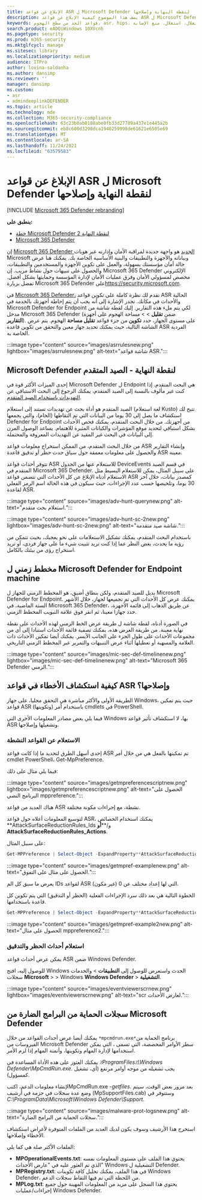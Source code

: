 ```yaml
---
title: الإبلاغ عن قواعد ASR ل Microsoft Defender لنقطة النهاية وإصلاحها
description: يصف هذا الموضوع كيفية الإبلاغ عن قواعد ASR ل Microsoft Defender لنقطة النهاية وإصلاحها
keywords: قواعد الحد من سطح الهجوم، asr، hips، نظام منع اقتحام المضيف، قواعد الحماية، مكافحة استغلال، مكافحة استغلال، استغلال، منع الإصابة، microsoft defender لنقطة النهاية
search.product: eADQiWindows 10XVcnh
ms.pagetype: security
ms.prod: m365-security
ms.mktglfcycl: manage
ms.sitesec: library
ms.localizationpriority: medium
audience: ITPro
author: lovina-saldanha
ms.author: dansimp
ms.reviewer: ''
manager: dansimp
ms.custom:
- asr
- admindeeplinkDEFENDER
ms.topic: article
ms.technology: mde
ms.collection: M365-security-compliance
ms.openlocfilehash: 63c23b0ab0188abe0fb33d27789a437e1e445a2b
ms.sourcegitcommit: eb8c600d3298dca1940259998de61621e6505e69
ms.translationtype: MT
ms.contentlocale: ar-SA
ms.lasthandoff: 11/24/2021
ms.locfileid: "63579583"
---
```

# <a name="report-and-troubleshoot-microsoft-defender-for-endpoint-asr-rules"></a>الإبلاغ عن قواعد ASR ل Microsoft Defender لنقطة النهاية وإصلاحها

[!INCLUDE [Microsoft 365 Defender rebranding](../../includes/microsoft-defender.md)]

**ينطبق على:**

- [خطة Microsoft Defender لنقطة النهاية 2](https://go.microsoft.com/fwlink/?linkid=2154037)
- [Microsoft 365 Defender](https://go.microsoft.com/fwlink/?linkid=2118804)

إن <a href="https://go.microsoft.com/fwlink/p/?linkid=2077139" target="_blank">Microsoft 365 Defender الجديد</a> هو واجهة جديدة لمراقبة الأمان وإدارته عبر هويات Microsoft وبياناته والأجهزة والتطبيقات والبنية الأساسية الخاصة بك. يمكنك هنا عرض حالة أمان مؤسستك بسهولة، والعمل على تكوين الأجهزة والمستخدمين والتطبيقات، والحصول على تنبيهات حول نشاط مريب. إن Microsoft 365 Defender الإلكتروني مخصص لمسؤولي الأمان وفرق عمليات الأمان لإدارة المؤسسة وحمايتها بشكل أفضل. تفضل بزيارة Microsoft 365 Defender على<a href="https://go.microsoft.com/fwlink/p/?linkid=2077139" target="_blank"><https://security.microsoft.com></a>.

في <a href="https://go.microsoft.com/fwlink/p/?linkid=2077139" target="_blank">Microsoft 365 Defender،</a> نقدم لك نظرة كاملة على تكوين قواعد ASR الحالية والأحداث في مكانك. تجدر الإشارة إلى أنه يجب أن يتم إحاطة أجهزتك بالخدمة في Microsoft Defender for Endpoint لكي يتم ملء هذه التقارير.
إليك لقطة شاشة من مدخل Microsoft 365 Defender (ضمن **تقليل** \>  \> مساحة الهجوم على أجهزة **التقارير**). على مستوى الجهاز، حدد **تكوين** من جزء قواعد **تقليل مساحة** الهجوم. يتم عرض الشاشة التالية، حيث يمكنك تحديد جهاز معين والتحقق من تكوين قاعدة ASR الفردية الخاصة به.

:::image type="content" source="images/asrrulesnew.png" lightbox="images/asrrulesnew.png" alt-text="شاشة قواعد ASR.":::

## <a name="microsoft-defender-for-endpoint---advanced-hunting"></a>Microsoft Defender لنقطة النهاية - الصيد المتقدم

إحدى الميزات الأكثر قوة في Microsoft Defender ل Endpoint هي البحث المتقدم. إذا كنت غير مألوف بالنسبة إلى الصيد المتقدم، يمكنك الرجوع إلى البحث الاستباقي عن [التهديدات باستخدام الصيد المتقدم](advanced-hunting-overview.md).

الصيد المتقدم هو أداة بحث عن تهديدات تستند إلى استعلام (لغة استعلام Kusto) تتيح لك استكشاف ما يصل إلى 30 يوما من البيانات التي تم التقاطها (الخام)، والتي يجمعها Defender for Endpoint من أجهزتك. من خلال البحث المتقدم، يمكنك فحص الأحداث بشكل استباقي لتحديد موقع المؤشرات والكيانات المثيرة للاهتمام. يساعد الوصول المرن إلى البيانات في البحث غير المقيد عن التهديدات المعروفة والمحتملة.

من خلال البحث المتقدم، من الممكن استخراج معلومات قواعد ASR وإنشاء التقارير والحصول على معلومات معمقة حول سياق حدث حظر أو تدقيق قاعدة ASR معينة.

تتوفر أحداث قواعد ASR للاستعلام عنها من الجدول DeviceEvents في قسم الصيد المتقدم في Microsoft 365 Defender. على سبيل المثال، يمكن للاستعلام البسيط مثل الاستعلام أدناه الإبلاغ عن كل الأحداث التي تتضمن قواعد ASR كمصدر بيانات، خلال آخر 30 يوما، وتلخيصها حسب عدد الإجراءات، حيث سيكون في هذه الحالة اسم الرمز الفعلي لقاعدة ASR.

:::image type="content" source="images/adv-hunt-querynew.png" alt-text="استعلام بحث متقدم.":::

:::image type="content" source="images/adv-hunt-sc-2new.png" lightbox="images/adv-hunt-sc-2new.png" alt-text="شاشة صيد متقدمة.":::

باستخدام البحث المتقدم، يمكنك تشكيل الاستعلامات على نحو يعجبك، بحيث تتمكن من رؤية ما يحدث، بغض النظر عما إذا كنت تريد تثبيت شيء ما على جهاز فردي، أو تريد استخراج رؤى من بيئتك بالكامل.

## <a name="microsoft-defender-for-endpoint-machine-timeline"></a>مخطط زمني ل Microsoft Defender for Endpoint machine

بديل للصيد المتقدم، ولكن بنطاق أضيق، هو المخطط الزمني للجهاز ل Microsoft Defender for Endpoint. يمكنك عرض كل الأحداث التي تم تجميعها لجهاز، خلال الأشهر الستة الماضية، في Microsoft 365 Defender، عن طريق الذهاب إلى قائمة الأجهزة، حدد جهازا معينا، ثم انقر فوق علامة التبويب المخطط الزمني.

في الصورة أدناه، لقطة شاشة ل طريقة عرض الخط الزمني لهذه الأحداث على نقطة نهاية معينة. من طريقة العرض هذه، يمكنك تصفية قائمة الأحداث استنادا إلى أي من مجموعات الأحداث على طول الجزء على الجانب الأيسر. يمكنك أيضا تمكين الأحداث ذات العلامة والمسهبة أو تعطيلها أثناء عرض التنبيهات والتمرير عبر المخطط الزمني التاريخي.

:::image type="content" source="images/mic-sec-def-timelinenew.png" lightbox="images/mic-sec-def-timelinenew.png" alt-text="Microsoft 365 Defender الزمني.":::

## <a name="how-to-troubleshoot-asr-rules"></a>كيفية استكشاف الأخطاء في قواعد ASR وإصلاحها؟

الطريقة الأولى والأكثر مباشرة هي التحقق محليا، على جهاز Windows، حيث يتم تمكين قواعد ASR (وتكوينها) باستخدام أمر cmdlets في PowerShell.

فيما يلي بعض مصادر المعلومات الأخرى التي Windows بها، لا استكشاف تأثير قواعد ASR وتشغيلها وإصلاحها.

### <a name="querying-which-rules-are-active"></a>الاستعلام عن القواعد النشطة

إحدى أسهل الطرق لتحديد ما إذا كانت قواعد ASR تم تمكينها بالفعل هي من خلال أمر cmdlet PowerShell، Get-MpPreference.

فيما يلي مثال على ذلك:

:::image type="content" source="images/getmpreferencescriptnew.png" lightbox="images/getmpreferencescriptnew.png" alt-text="الحصول على البرنامج النصي mppreference.":::

هناك العديد من قواعد ASR نشطة، مع إجراءات مكونة مختلفة.

لتوسيع المعلومات أعلاه حول قواعد ASR، يمكنك استخدام الخصائص **AttackSurfaceReductionRules_Ids و/****أو AttackSurfaceReductionRules_Actions**.

على سبيل المثال:

```powershell
Get-MPPreference | Select-Object -ExpandProperty**AttackSurfaceReductionRules_Ids
```

:::image type="content" source="images/getmpref-examplenew.png" alt-text="الحصول على مثال على التفوق.":::

يعرض ما سبق كل الم IDs لقواعد ASR التي لها إعداد مختلف عن 0 (غير مكون).

الخطوة التالية هي بعد ذلك سرد الإجراءات الفعلية (الحظر أو التدقيق) التي يتم تكوين كل قاعدة باستخدامها.

```powershell
Get-MPPreference | Select-Object -ExpandProperty**AttackSurfaceReductionRules_Actions
```

:::image type="content" source="images/getmpref-example2new.png" alt-text="الحصول على مثال mppreference2.":::

### <a name="querying-blocking-and-auditing-events"></a>استعلام أحداث الحظر والتدقيق

يمكن عرض أحداث قواعد ASR ضمن Windows Defender.

للوصول إليه، افتح Windows الحدث واستعرض للوصول إلى **التطبيقات** \> والخدمات سجلات **Microsoft** \>  \> Windows **Windows Defender** \> **التشغيلية**.

:::image type="content" source="images/eventviewerscrnew.png" lightbox="images/eventviewerscrnew.png" alt-text="scr لعارض الأحداث.":::

## <a name="microsoft-defender-antimalware-protection-logs"></a>سجلات الحماية من البرامج الضارة من Microsoft Defender

يمكنك أيضا عرض أحداث القواعد من خلال `*mpcmdrun.exe*`برنامج الحماية من الفيروسات من Microsoft Defender سطر الأوامر المخصصة، التي تسمى ، التي يمكن استخدامها لإدارة المهام وتكوينها، وأتمتة المهام إذا لزم الأمر.

يمكنك العثور على هذه الأداة المساعدة في *٪ProgramFiles٪\Windows Defender\MpCmdRun.exe*. يجب تشغيله من موجه أوامر مرتفع (أي، تشغيل كمسؤول).

لإنشاء معلومات الدعم، اكتبMpCmdRun.exe *-getfiles*. بعد مرور بعض الوقت، سيتم وضع عدة سجلات في حزمة في أرشيف (MpSupportFiles.cab) وستتوفر في *C:\ProgramData\Microsoft\Windows Defender\Support*.

:::image type="content" source="images/malware-prot-logsnew.png" alt-text="سجلات الحماية من البرامج الضارة.":::

استخرج هذا الأرشيف وسوف يكون لديك العديد من الملفات المتوفرة لأغراض استكشاف الأخطاء وإصلاحها.

الملفات الأكثر صلة هي كما يلي:

- **MPOperationalEvents.txt**: يحتوي هذا الملف على مستوى المعلومات نفسه الذي تم العثور عليه في "عارض الأحداث" Windows التشغيلية ل Defender.
- **MPRegistry.txt**: في هذا الملف، يمكنك تحليل كافة تكوينات Windows Defender، من اللحظة التي تم فيها التقاط سجلات الدعم.
- **MPLog.txt**: يحتوي هذا السجل على مزيد من المعلومات المهينة حول جميع إجراءات/عمليات Windows Defender.
